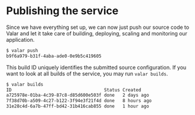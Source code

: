 # Publishing the service

Since we have everything set up, we can now just push our source code to Valar and let it take care of building, deploying, scaling and monitoring our application.

```bash
$ valar push
b9f6a979-b31f-4aba-ade0-0e9b5c419605
```

This build ID uniquely identifies the submitted source configuration. If you want to look at all builds of the service, you may run `valar builds`.

```bash
$ valar builds
ID                                   Status Created
a725978e-01ba-4c39-87c8-d85d600e503f done   2 days ago
7f38d70b-a509-4c27-b122-3f94e3f21f4d done   8 hours ago
31e28c4d-6a7b-47ff-bd42-31b416cab855 done   1 hour ago
```
